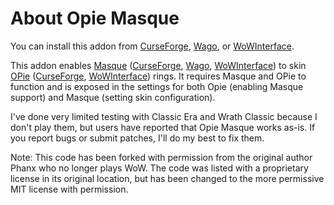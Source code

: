 # About Opie Masque

You can install this addon from [CurseForge](https://www.curseforge.com/wow/addons/opie-masque-revived "CurseForge"), [Wago](https://addons.wago.io/addons/opiemasque), or [WoWInterface](https://wowinterface.com/downloads/info26505-OPieMasque.html).

This addon enables [Masque](https://github.com/SFX-WoW/Masque) ([CurseForge](https://www.curseforge.com/wow/addons/masque), [Wago](https://addons.wago.io/addons/masque), [WoWInterface](https://wowinterface.com/downloads/info12097-Masque.html)) to skin [OPie](https://www.townlong-yak.com/addons/opie) ([CurseForge](https://www.curseforge.com/wow/addons/opie), [WoWInterface](https://wowinterface.com/downloads/info9094-OPie.html)) rings.  It requires Masque and OPie to function and is exposed in the settings for both Opie (enabling Masque support) and Masque (setting skin configuration).

I've done very limited testing with Classic Era and Wrath Classic because I don't play them, but users have reported that Opie Masque works as-is.  If you report bugs or submit patches, I'll do my best to fix them.

Note: This code has been forked with permission from the original author Phanx who no longer plays WoW.  The code was listed with a proprietary license in its original location, but has been changed to the more permissive MIT license with permission.
